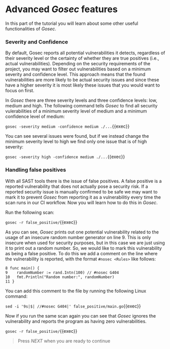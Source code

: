 # Advanced *Gosec* features

In this part of the tutorial you will learn about some other useful functionalities of *Gosec*.

### Severity and Confidence

By default, Gosec reports all potential vulnerabilities it detects, regardless of their severity level or the certainty of whether they are true positives (i.e., actual vulnerabilities). Depending on the security requirements of the project, you may want to filter out vulnerabilities based on a minimum severity and confidence level. This approach means that the found vulnerabilities are more likely to be actual security issues and since these have a higher severity it is most likely these issues that you would want to focus on first. 

In *Gosec* there are three severity levels and three confidence levels: low, medium and high. The following command tells *Gosec* to find all security vulerabilities of a minimum severity level of medium and a minimum confidence level of medium:

`gosec -severity medium -confidence medium ./...`{{exec}}

You can see several issues were found, but if we instead change the minimum severity level to high we find only one issue that is of high severity:

`gosec -severity high -confidence medium ./...`{{exec}}

### Handling false positives

With all SAST tools there is the issue of false positives. A false positive is a reported vulnerability that does not actually pose a security risk. If a reported security issue is manually confirmed to be safe we may want to mark it to prevent *Gosec* from reporting it as a vulnerabilitiy every time the scan runs in our CI workflow. Now you will learn how to do this in *Gosec*.

Run the following scan:

`gosec -r false_positive/`{{exec}}

As you can see, *Gosec* prints out one potential vulnerability related to the usage of an insecure random number generator on line 9. This is only insecure when used for security purposes, but in this case we are just using it to print out a random number. So, we would like to mark this vulnerability as being a false positive. To do this we add a comment on the line where the vulnerability is reported, with the format `#nosec <Rules>` like follows:

```
8 func main() {
9 	 randomNumber := rand.Intn(100) // #nosec G404
10 	 fmt.Println("Random number:", randomNumber)
11 }
```

You can add this comment to the file by running the following Linux command:

`sed -i '9s|$| //#nosec G404|' false_positive/main.go`{{exec}}

Now if you run the same scan again you can see that *Gosec* ignores the vulnerability and reports the program as having zero vulnerabilities.

`gosec -r false_positive/`{{exec}}

> Press *NEXT* when you are ready to continue

